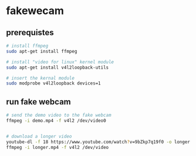 # fakewecam

## prerequistes

```bash
# install ffmpeg
sudo apt-get install ffmpeg

# install "video for linux" kernel module
sudo apt-get install v4l2loopback-utils

# insert the kernal module
sudo modprobe v4l2loopback devices=1
```

## run fake webcam

```bash
# send the demo video to the fake webcam
ffmpeg -i demo.mp4 -f v4l2 /dev/video0


# download a longer video
youtube-dl -f 18 https://www.youtube.com/watch?v=9bZkp7q19f0 -o longer.mp4
ffmpeg -i longer.mp4 -f v4l2 /dev/video
```